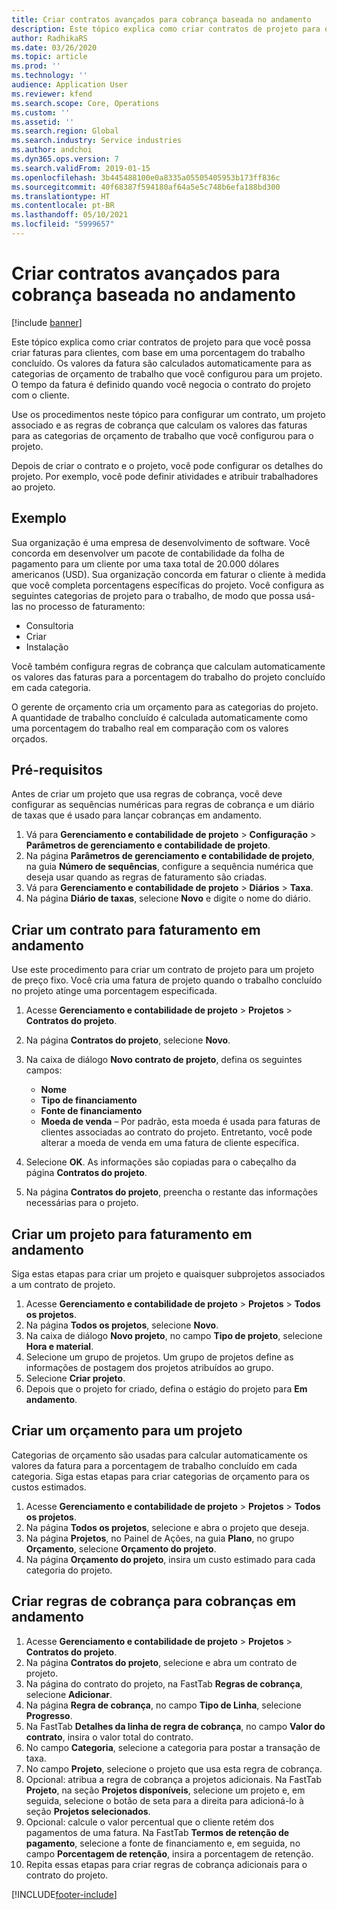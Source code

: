 ```yaml
---
title: Criar contratos avançados para cobrança baseada no andamento
description: Este tópico explica como criar contratos de projeto para que você possa gerar faturas para clientes, com base em uma porcentagem do trabalho concluído.
author: RadhikaRS
ms.date: 03/26/2020
ms.topic: article
ms.prod: ''
ms.technology: ''
audience: Application User
ms.reviewer: kfend
ms.search.scope: Core, Operations
ms.custom: ''
ms.assetid: ''
ms.search.region: Global
ms.search.industry: Service industries
ms.author: andchoi
ms.dyn365.ops.version: 7
ms.search.validFrom: 2019-01-15
ms.openlocfilehash: 3b445488100e0a8335a05505405953b173ff836c
ms.sourcegitcommit: 40f68387f594180af64a5e5c748b6efa188bd300
ms.translationtype: HT
ms.contentlocale: pt-BR
ms.lasthandoff: 05/10/2021
ms.locfileid: "5999657"
---
```

# <a name="create-advanced-contracts-for-billing-based-on-progress"></a>Criar contratos avançados para cobrança baseada no andamento
[!include [banner](../includes/banner.md)]

Este tópico explica como criar contratos de projeto para que você possa criar faturas para clientes, com base em uma porcentagem do trabalho concluído. Os valores da fatura são calculados automaticamente para as categorias de orçamento de trabalho que você configurou para um projeto. O tempo da fatura é definido quando você negocia o contrato do projeto com o cliente.

Use os procedimentos neste tópico para configurar um contrato, um projeto associado e as regras de cobrança que calculam os valores das faturas para as categorias de orçamento de trabalho que você configurou para o projeto.

Depois de criar o contrato e o projeto, você pode configurar os detalhes do projeto. Por exemplo, você pode definir atividades e atribuir trabalhadores ao projeto.

## <a name="example"></a>Exemplo

Sua organização é uma empresa de desenvolvimento de software. Você concorda em desenvolver um pacote de contabilidade da folha de pagamento para um cliente por uma taxa total de 20.000 dólares americanos (USD). Sua organização concorda em faturar o cliente à medida que você completa porcentagens específicas do projeto. Você configura as seguintes categorias de projeto para o trabalho, de modo que possa usá-las no processo de faturamento:

- Consultoria
- Criar
- Instalação

Você também configura regras de cobrança que calculam automaticamente os valores das faturas para a porcentagem do trabalho do projeto concluído em cada categoria.

O gerente de orçamento cria um orçamento para as categorias do projeto. A quantidade de trabalho concluído é calculada automaticamente como uma porcentagem do trabalho real em comparação com os valores orçados.

## <a name="prerequisites"></a>Pré-requisitos

Antes de criar um projeto que usa regras de cobrança, você deve configurar as sequências numéricas para regras de cobrança e um diário de taxas que é usado para lançar cobranças em andamento.

1. Vá para **Gerenciamento e contabilidade de projeto** \> **Configuração** \> **Parâmetros de gerenciamento e contabilidade de projeto**.
2. Na página **Parâmetros de gerenciamento e contabilidade de projeto**, na guia **Número de sequências**, configure a sequência numérica que deseja usar quando as regras de faturamento são criadas.
3. Vá para **Gerenciamento e contabilidade de projeto** \> **Diários** \> **Taxa**.
4. Na página **Diário de taxas**, selecione **Novo** e digite o nome do diário.

## <a name="create-a-contract-for-progress-billings"></a>Criar um contrato para faturamento em andamento

Use este procedimento para criar um contrato de projeto para um projeto de preço fixo. Você cria uma fatura de projeto quando o trabalho concluído no projeto atinge uma porcentagem especificada.

1. Acesse **Gerenciamento e contabilidade de projeto** \> **Projetos** \> **Contratos do projeto**.
2. Na página **Contratos do projeto**, selecione **Novo**.
3. Na caixa de diálogo **Novo contrato de projeto**, defina os seguintes campos:

    - **Nome**
    - **Tipo de financiamento**
    - **Fonte de financiamento**
    - **Moeda de venda** – Por padrão, esta moeda é usada para faturas de clientes associadas ao contrato do projeto. Entretanto, você pode alterar a moeda de venda em uma fatura de cliente específica.

4. Selecione **OK**. As informações são copiadas para o cabeçalho da página **Contratos do projeto**.
5. Na página **Contratos do projeto**, preencha o restante das informações necessárias para o projeto.

## <a name="create-a-project-for-progress-billings"></a>Criar um projeto para faturamento em andamento

Siga estas etapas para criar um projeto e quaisquer subprojetos associados a um contrato de projeto.

1. Acesse **Gerenciamento e contabilidade de projeto** \> **Projetos** \> **Todos os projetos**.
2. Na página **Todos os projetos**, selecione **Novo**.
3. Na caixa de diálogo **Novo projeto**, no campo **Tipo de projeto**, selecione **Hora e material**.
4. Selecione um grupo de projetos. Um grupo de projetos define as informações de postagem dos projetos atribuídos ao grupo.
5. Selecione **Criar projeto**.
6. Depois que o projeto for criado, defina o estágio do projeto para **Em andamento**.

## <a name="create-a-budget-for-a-project"></a>Criar um orçamento para um projeto

Categorias de orçamento são usadas para calcular automaticamente os valores da fatura para a porcentagem de trabalho concluído em cada categoria. Siga estas etapas para criar categorias de orçamento para os custos estimados.

1. Acesse **Gerenciamento e contabilidade de projeto** \> **Projetos** \> **Todos os projetos**.
2. Na página **Todos os projetos**, selecione e abra o projeto que deseja.
3. Na página **Projetos**, no Painel de Ações, na guia **Plano**, no grupo **Orçamento**, selecione **Orçamento do projeto**.
4. Na página **Orçamento do projeto**, insira um custo estimado para cada categoria do projeto.

## <a name="create-billing-rules-for-progress-billings"></a>Criar regras de cobrança para cobranças em andamento

1. Acesse **Gerenciamento e contabilidade de projeto** \> **Projetos** \> **Contratos do projeto**.
2. Na página **Contratos do projeto**, selecione e abra um contrato de projeto.
3. Na página do contrato do projeto, na FastTab **Regras de cobrança**, selecione **Adicionar**.
4. Na página **Regra de cobrança**, no campo **Tipo de Linha**, selecione **Progresso**.
5. Na FastTab **Detalhes da linha de regra de cobrança**, no campo **Valor do contrato**, insira o valor total do contrato.
6. No campo **Categoria**, selecione a categoria para postar a transação de taxa.
7. No campo **Projeto**, selecione o projeto que usa esta regra de cobrança.
8. Opcional: atribua a regra de cobrança a projetos adicionais. Na FastTab **Projeto**, na seção **Projetos disponíveis**, selecione um projeto e, em seguida, selecione o botão de seta para a direita para adicioná-lo à seção **Projetos selecionados**.
9. Opcional: calcule o valor percentual que o cliente retém dos pagamentos de uma fatura. Na FastTab **Termos de retenção de pagamento**, selecione a fonte de financiamento e, em seguida, no campo **Porcentagem de retenção**, insira a porcentagem de retenção.
10. Repita essas etapas para criar regras de cobrança adicionais para o contrato do projeto.


[!INCLUDE[footer-include](../includes/footer-banner.md)]